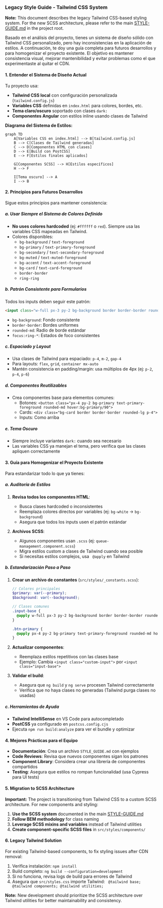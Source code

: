 ### Legacy Style Guide - Tailwind CSS System

**Note:** This document describes the legacy Tailwind CSS-based styling system. For the new SCSS architecture, please refer to the main [STYLE-GUIDE.md](../STYLE-GUIDE.md) in the project root.

Basado en el análisis del proyecto, tienes un sistema de diseño sólido con Tailwind CSS personalizado, pero hay inconsistencias en la aplicación de estilos. A continuación, te doy una guía completa para futuros desarrollos y para homogenizar el proyecto existente. El objetivo es mantener consistencia visual, mejorar mantenibilidad y evitar problemas como el que experimentaste al quitar el CDN.

#### 1. **Entender el Sistema de Diseño Actual**
Tu proyecto usa:
- **Tailwind CSS local** con configuración personalizada (`tailwind.config.js`)
- **Variables CSS** definidas en `index.html` para colores, bordes, etc.
- **Tema claro/oscuro** soportado con clases `dark:`
- **Componentes Angular** con estilos inline usando clases de Tailwind

**Diagrama del Sistema de Estilos:**
```mermaid
graph TD
    A[Variables CSS en index.html] --> B[tailwind.config.js]
    B --> C[Clases de Tailwind generadas]
    C --> D[Componentes HTML con clases]
    D --> E[Build con PostCSS]
    E --> F[Estilos finales aplicados]
    
    G[Componentes SCSS] --> H[Estilos específicos]
    H --> F
    
    I[Tema oscuro] --> A
    I --> B
```

#### 2. **Principios para Futuros Desarrollos**
Sigue estos principios para mantener consistencia:

##### **a. Usar Siempre el Sistema de Colores Definido**
- **No uses colores hardcoded** (ej: `#ffffff` o `red`). Siempre usa las variables CSS mapeadas en Tailwind.
- Colores disponibles:
  - `bg-background` / `text-foreground`
  - `bg-primary` / `text-primary-foreground`
  - `bg-secondary` / `text-secondary-foreground`
  - `bg-muted` / `text-muted-foreground`
  - `bg-accent` / `text-accent-foreground`
  - `bg-card` / `text-card-foreground`
  - `border-border`
  - `ring-ring`

##### **b. Patrón Consistente para Formularios**
Todos los inputs deben seguir este patrón:
```html
<input class="w-full px-3 py-2 bg-background border border-border rounded-md text-sm focus:ring-2 focus:ring-primary/20 focus:border-primary">
```
- `bg-background`: Fondo consistente
- `border-border`: Bordes uniformes
- `rounded-md`: Radio de borde estándar
- `focus:ring-*`: Estados de foco consistentes

##### **c. Espaciado y Layout**
- Usa clases de Tailwind para espaciado: `p-4`, `m-2`, `gap-4`
- Para layouts: `flex`, `grid`, `container mx-auto`
- Mantén consistencia en padding/margin: usa múltiplos de 4px (ej: `p-2`, `p-4`, `p-6`)

##### **d. Componentes Reutilizables**
- Crea componentes base para elementos comunes:
  - Botones: `<button class="px-4 py-2 bg-primary text-primary-foreground rounded-md hover:bg-primary/90">`
  - Cards: `<div class="bg-card border border-border rounded-lg p-4">`
  - Inputs: Como arriba

##### **e. Tema Oscuro**
- Siempre incluye variantes `dark:` cuando sea necesario
- Las variables CSS ya manejan el tema, pero verifica que las clases apliquen correctamente

#### 3. **Guía para Homogenizar el Proyecto Existente**
Para estandarizar todo lo que ya tienes:

##### **a. Auditoría de Estilos**
1. **Revisa todos los componentes HTML**:
   - Busca clases hardcoded o inconsistentes
   - Reemplaza colores directos por variables (ej: `bg-white` → `bg-background`)
   - Asegura que todos los inputs usen el patrón estándar

2. **Archivos SCSS**:
   - Algunos componentes usan `.scss` (ej: `queue-management.component.scss`)
   - Migra estilos custom a clases de Tailwind cuando sea posible
   - Si necesitas estilos complejos, usa ` @apply` en Tailwind

##### **b. Estandarización Paso a Paso**
1. **Crear un archivo de constantes** (`src/styles/_constants.scss`):
   ```scss
   // Colores principales
   $primary: var(--primary);
   $background: var(--background);
   
   // Clases comunes
   .input-base {
     @apply w-full px-3 py-2 bg-background border border-border rounded-md text-sm focus:ring-2 focus:ring-primary/20 focus:border-primary;
   }
   
   .btn-primary {
     @apply px-4 py-2 bg-primary text-primary-foreground rounded-md hover:bg-primary/90 transition-colors;
   }
   ```

2. **Actualizar componentes**:
   - Reemplaza estilos repetitivos con las clases base
   - Ejemplo: Cambia `<input class="custom-input">` por `<input class="input-base">`

3. **Validar el build**:
   - Asegura que `ng build` y `ng serve` procesen Tailwind correctamente
   - Verifica que no haya clases no generadas (Tailwind purga clases no usadas)

##### **c. Herramientas de Ayuda**
- **Tailwind IntelliSense** en VS Code para autocompletado
- **PostCSS** ya configurado en `postcss.config.cjs`
- Ejecuta `npm run build:analyze` para ver el bundle y optimizar

#### 4. **Mejores Prácticas para el Equipo**
- **Documentación**: Crea un archivo `STYLE_GUIDE.md` con ejemplos
- **Code Reviews**: Revisa que nuevos componentes sigan los patrones
- **Component Library**: Considera crear una librería de componentes compartidos
- **Testing**: Asegura que estilos no rompan funcionalidad (usa Cypress para UI tests)

#### 5. **Migration to SCSS Architecture**

**Important:** The project is transitioning from Tailwind CSS to a custom SCSS architecture. For new components and styling:

1. **Use the SCSS system** documented in the main [STYLE-GUIDE.md](../STYLE-GUIDE.md)
2. **Follow BEM methodology** for class naming
3. **Leverage SCSS mixins and variables** instead of Tailwind utilities
4. **Create component-specific SCSS files** in `src/styles/components/`

#### 6. **Legacy Tailwind Solution**
For existing Tailwind-based components, to fix styling issues after CDN removal:
1. Verifica instalación: `npm install`
2. Build completo: `ng build --configuration=development`
3. Si no funciona, revisa logs de build para errores de Tailwind
4. Asegura que `src/styles.css` importe Tailwind: ` @tailwind base; @tailwind components; @tailwind utilities;`

**Note:** New development should prioritize the SCSS architecture over Tailwind utilities for better maintainability and consistency.
